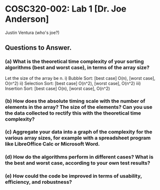 # COSC320-002: Lab 1 [Dr. Joe Anderson]
Justin Ventura
(who's joe?)

## Questions to Answer.

### (a) What is the theoretical time complexity of your sorting algorithms (best and worst case), in terms of the array size?
Let the size of the array be n. 
i) Bubble Sort: [best case] O(n), [worst case], O(n^2)
ii) Selection Sort: [best case] O(n^2), [worst case], O(n^2)
iii) Insertion Sort: [best case] O(n), [worst case], O(n^2)

### (b) How does the absolute timing scale with the number of elements in the array? The size of the elements? Can you use the data collected to rectify this with the theoretical time complexity?


### (c) Aggregate your data into a graph of the complexity for the various array sizes, for example with a spreadsheet program like LibreOffice Calc or Microsoft Word.


### (d) How do the algorithms perform in different cases? What is the best and worst case, according to your own test results?


### (e) How could the code be improved in terms of usability, efficiency, and robustness?
